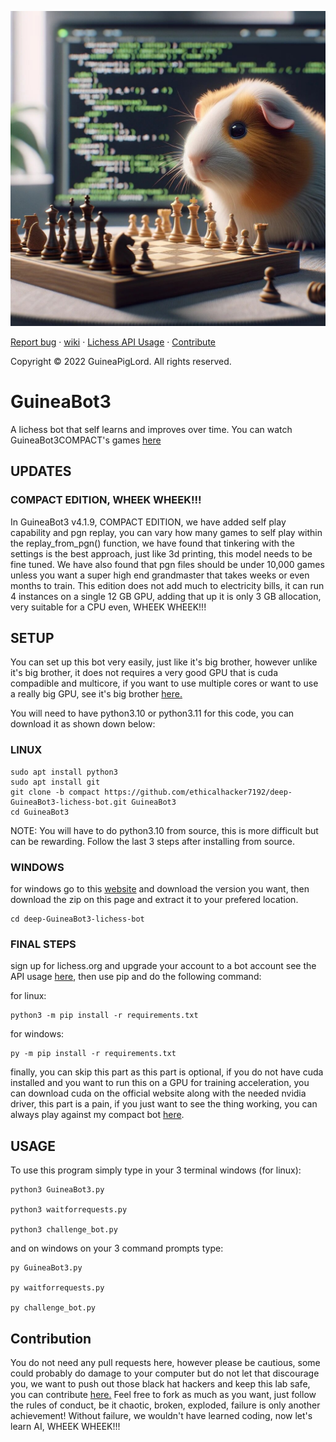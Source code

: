 ![GuineaBot4](/730b2f04-e42c-450f-90c2-51ea20b5b272.jpg)

  [Report bug][issue-link]
  · [wiki][wiki-link]
  · [Lichess API Usage][API-link]
  · [Contribute][contribution-link]

  Copyright © 2022 GuineaPigLord. All rights reserved.
  
# GuineaBot3

A lichess bot that self learns and improves over time. You can watch GuineaBot3COMPACT's games <a href="https://lichess.org/@/GuineaBot3COMPACT/tv">here</a>

## UPDATES ##
### COMPACT EDITION, WHEEK WHEEK!!! ###
In GuineaBot3 v4.1.9, COMPACT EDITION, we have added self play capability and pgn replay, you can vary how many games to self play within the replay_from_pgn() function, we have found that tinkering with the settings is the best approach, just like 3d printing, this model needs to be fine tuned. We have also found that pgn files should be under 10,000 games unless you want a super high end grandmaster that takes weeks or even months to train. This edition does not add much to electricity bills, it can run 4 instances on a single 12 GB GPU, adding that up it is only 3 GB allocation, very suitable for a CPU even, WHEEK WHEEK!!!

## SETUP ##

You can set up this bot very easily, just like it's big brother, however unlike it's big brother, it does not requires a very good GPU that is cuda compadible and multicore, if you want to use multiple cores or want to use a really big GPU, see it's big brother [here.][large-link]

You will need to have python3.10 or python3.11 for this code, you can download it as shown down below:

### LINUX ###

    sudo apt install python3
    sudo apt install git
    git clone -b compact https://github.com/ethicalhacker7192/deep-GuineaBot3-lichess-bot.git GuineaBot3
    cd GuineaBot3

NOTE: You will have to do python3.10 from source, this is more difficult but can be rewarding. Follow the last 3 steps after installing from source.

### WINDOWS ###
for windows go to this <a href="https://python.org">website</a> and download the version you want, then download the zip on this page and extract it to your prefered location.

    cd deep-GuineaBot3-lichess-bot


### FINAL STEPS ###

sign up for lichess.org and upgrade your account to a bot account see the API usage [here][API-link], then use pip and do the following command:

for linux:

    python3 -m pip install -r requirements.txt

for windows:

    py -m pip install -r requirements.txt

finally, you can skip this part as this part is optional, if you do not have cuda installed and you want to run this on a GPU for training acceleration, you can download cuda on the official website along with the needed nvidia driver, this part is a pain, if you just want to see the thing working, you can always play against my compact bot <a href="https://lichess.org/@/GuineaBot3COMPACT">here</a>.

## USAGE ##

To use this program simply type in your 3 terminal windows (for linux):

    python3 GuineaBot3.py

    python3 waitforrequests.py

    python3 challenge_bot.py

and on windows on your 3 command prompts type:

    py GuineaBot3.py

    py waitforrequests.py

    py challenge_bot.py
## Contribution ##

You do not need any pull requests here, however please be cautious, some could probably do damage to your computer but do not let that discourage you, we want to push out those black hat hackers and keep this lab safe, you can contribute [here.][contribution-link] Feel free to fork as much as you want, just follow the rules of conduct, be it chaotic, broken, exploded, failure is only another achievement! Without failure, we wouldn't have learned coding, now let's learn AI, WHEEK WHEEK!!!

[issue-link]: ../../issues/new
[wiki-link]: ../../wiki
[API-link]: https://lichess.org/api#tag/Bot
[contribution-link]: ../../fork
[large-link]: https://github.com/ethicalhacker7192/deep-GuineaBot3-lichess-bot
